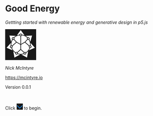 <h1 class="title" style="margin-top: 0.25em;">Good Energy</h1>
<p class="subtitle medium-text"><em>Gettting started with renewable energy and generative design in p5.js</em></p>
<img src="assets/images/logo/logo-dark.png" alt="">
<p class="subtitle small-text"><em>Nick McIntyre</em></p>
<p class="subtitle small-text"><a href="https://mcintyre.io/" target="_blank">https://mcintyre.io</a></p>
<p class="subtitle small-text">Version 0.0.1</p>
<br />
<p class="subtitle small-text">Click <a href="/#/preface"><img src="/assets/images/down-arrow.png" alt="Down arrow" style="display: inline; margin: 0;"></a> to begin.</p>
